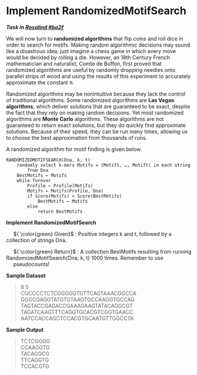 # Implement RandomizedMotifSearch

***Task in [Rosalind #ba2f](https://rosalind.info/problems/ba2f/)***

We will now turn to **randomized algorithms** that flip coins and roll dice in order to search for motifs. Making random algorithmic decisions may sound like a disastrous idea; just imagine 
a chess game in which every move would be decided by rolling a die. However, an 18th Century French mathematician and naturalist, Comte de Buffon, first proved that randomized algorithms 
are useful by randomly dropping needles onto parallel strips of wood and using the results of this experiment to accurately approximate the constant π.

Randomized algorithms may be nonintuitive because they lack the control of traditional algorithms. Some randomized algorithms are **Las Vegas algorithms**, which deliver solutions that are 
guaranteed to be exact, despite the fact that they rely on making random decisions. Yet most randomized algorithms are **Monte Carlo** algorithms. These algorithms are not guaranteed to 
return exact solutions, but they do quickly find approximate solutions. Because of their speed, they can be run many times, allowing us to choose the best approximation from thousands of runs.

A randomized algorithm for motif finding is given below.

    RANDOMIZEDMOTIFSEARCH(Dna, k, t)
        randomly select k-mers Motifs = (Motif1, …, Motift) in each string
            from Dna
        BestMotifs ← Motifs
        while forever
            Profile ← Profile(Motifs)
            Motifs ← Motifs(Profile, Dna)
            if Score(Motifs) < Score(BestMotifs)
                BestMotifs ← Motifs
            else
                return BestMotifs

**Implement RandomizedMotifSearch**

&nbsp;&nbsp;&nbsp;&nbsp; ${ \color{green} Given}$ : Positive integers k and t, followed by a collection of strings Dna.

&nbsp;&nbsp;&nbsp;&nbsp; ${ \color{green} Return}$ : A collection BestMotifs resulting from running RandomizedMotifSearch(Dna, k, t) 1000 times. Remember to use   
&nbsp;&nbsp;&nbsp;&nbsp; pseudocounts!

**Sample Dataset**

> 8 5    
> CGCCCCTCTCGGGGGTGTTCAGTAAACGGCCA  
> GGGCGAGGTATGTGTAAGTGCCAAGGTGCCAG  
> TAGTACCGAGACCGAAAGAAGTATACAGGCGT  
> TAGATCAAGTTTCAGGTGCACGTCGGTGAACC  
> AATCCACCAGCTCCACGTGCAATGTTGGCCTA

**Sample Output**

>TCTCGGGG  
>CCAAGGTG  
>TACAGGCG  
>TTCAGGTG  
>TCCACGTG  
